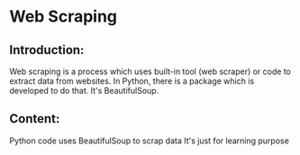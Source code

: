# Web Scraping
## Introduction:
Web scraping is a process which uses built-in tool (web scraper) or code to extract data from websites.
In Python, there is a package which is developed to do that. It's BeautifulSoup.
## Content:
Python code uses BeautifulSoup to scrap data 
It's just for learning purpose


